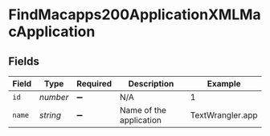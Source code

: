 # FindMacapps200ApplicationXMLMacApplication


## Fields

| Field                   | Type                    | Required                | Description             | Example                 |
| ----------------------- | ----------------------- | ----------------------- | ----------------------- | ----------------------- |
| `id`                    | *number*                | :heavy_minus_sign:      | N/A                     | 1                       |
| `name`                  | *string*                | :heavy_minus_sign:      | Name of the application | TextWrangler.app        |